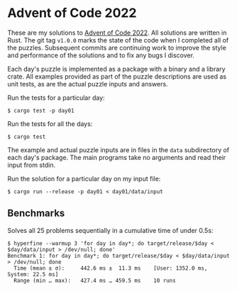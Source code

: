 Advent of Code 2022
===================

These are my solutions to [Advent of Code 2022](https://adventofcode.com/2022).
All solutions are written in Rust.  The git tag `v1.0.0` marks the state of the
code when I completed all of the puzzles.  Subsequent commits are continuing
work to improve the style and performance of the solutions and to fix any bugs
I discover.

Each day's puzzle is implemented as a package with a binary and a library
crate.  All examples provided as part of the puzzle descriptions are used as
unit tests, as are the actual puzzle inputs and answers.

Run the tests for a particular day:

```
$ cargo test -p day01
```

Run the tests for all the days:

```
$ cargo test
```

The example and actual puzzle inputs are in files in the `data` subdirectory of
each day's package.  The main programs take no arguments and read their input
from stdin.

Run the solution for a particular day on my input file:

```
$ cargo run --release -p day01 < day01/data/input
```

## Benchmarks

Solves all 25 problems sequentially in a cumulative time of under 0.5s:

```
$ hyperfine --warmup 3 'for day in day*; do target/release/$day < $day/data/input > /dev/null; done'
Benchmark 1: for day in day*; do target/release/$day < $day/data/input > /dev/null; done
  Time (mean ± σ):     442.6 ms ±  11.3 ms    [User: 1352.0 ms, System: 22.5 ms]
  Range (min … max):   427.4 ms … 459.5 ms    10 runs
```
